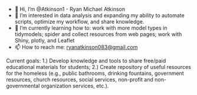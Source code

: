 - 👋 Hi, I’m @Atkinson1 - Ryan Michael Atkinson
- 👀 I’m interested in data analysis and expanding my ability to automate scripts, optimize my workflow, and share knowledge.
- 🌱 I’m currently learning how to: work with more model types in tidymodels; spider and collect resources from web pages; work with Shiny, plotly, and Leaflet
- 📫 How to reach me: ryanatkinson083@gmail.com

Current goals:
1.) Develop knowledge and tools to share free/paid educational materials for students;
2.) Create repository of useful resources for the homeless (e.g., public bathrooms, drinking fountains, government resources, church resources, social services, non-profit and non-governmental organization services, etc.).
